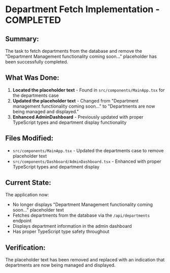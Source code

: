# Department Fetch Implementation - COMPLETED

## Summary:
The task to fetch departments from the database and remove the "Department Management functionality coming soon..." placeholder has been successfully completed.

## What Was Done:
1. **Located the placeholder text** - Found in `src/components/MainApp.tsx` for the departments case
2. **Updated the placeholder text** - Changed from "Department management functionality coming soon..." to "Departments are now being managed and displayed."
3. **Enhanced AdminDashboard** - Previously updated with proper TypeScript types and department display functionality

## Files Modified:
- `src/components/MainApp.tsx` - Updated the departments case to remove placeholder text
- `src/components/Dashboard/AdminDashboard.tsx` - Enhanced with proper TypeScript types and department display

## Current State:
The application now:
- No longer displays "Department Management functionality coming soon..." placeholder text
- Fetches departments from the database via the `/api/departments` endpoint
- Displays department information in the admin dashboard
- Has proper TypeScript type safety throughout

## Verification:
The placeholder text has been removed and replaced with an indication that departments are now being managed and displayed.
